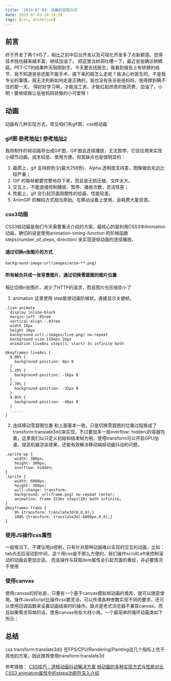 ```yaml
---
title: '2019-07-03: 动画的实现方式'
date: 2019-07-03 10:14:39
tags: [css, animation]
---
```


## 前言
终于开发了两个H5了，相比之前中后台开发以及可视化开发多了点新颖感。觉得技术栈也越来越丰富，继续加油了。
把这里当树洞吐槽一下，最近爸爸确诊肺鳞癌，PET-CT的结果昨天刚刚到手，今天要去找医生，我看到报告上有转移的结节，我不知道爸爸还能不能手术，接下来的路怎么走呢？我决心听医生的，不是我专业的事情，我无法判断如何走是正确的，我也没有告诉爸爸妈妈，我得撑到瞒不住的那一天。
得好好学习啊，才能涨工资，才能扛起昂贵的医药费，加油了，小明！要继续做让爸爸妈妈骄傲的小可爱呀！


## 动画
动画有几种实现方式，常见咱们有gif图，css帧动画

### gif图 [参考地址1](https://juejin.im/post/5c7bd2646fb9a049cb197921) [参考地址2](https://www.zhihu.com/question/24586540)
我将制作的帧动画导出成GIF图，GIF图会连续播放，无法暂停，它往往用来实现小细节动画，成本较低、使用方便。但其缺点也是很明显的：

1. 画质上，gif 支持颜色少(最大256色)、Alpha 透明度支持差，图像锯齿毛边比较严重；
2. GIF 的每帧都要完整地存下来，而且是无损压缩，文件太大。
3. 交互上，不能直接控制播放、暂停、播放次数，灵活性差；
4. 性能上，gif 会引起页面周期性的绘画，性能较差。
5. AnimGIF 的解码方式相当原始。在移动设备上使用，会耗费大量资源。


### css3动画
CSS3帧动画是我们今天需要重点介绍的方案，最核心的是利用CSS3中Animation动画，确切的说是使用animation-timing-function 的阶梯函数 steps(number_of_steps, direction) 来实现逐帧动画的连续播放。

#### 通过切换n张图片的方式

```
background-image:url(images/anim-**.png)
```

#### 所有帧合并成一张背景图片，通过切换雪碧图的图片位置
相比切换n张图片，减少了HTTP的请求，而且图片也压缩变小了
1. animation
这里使用 step能使动画阶梯状。直接显示关键帧。
```
.live-animate
  display inline-block
  margin-left .05rem
  vertical-align -.03rem
  width 16px
  height 16px
  background url(./images/live.png) no-repeat
  background-size 1184px 16px
  animation liveAni steps(1, start) 3s infinite both

@keyframes liveAni {
  0.00% {
    background-position: 0px 0
  }
  1.35% {
    background-position: -16px 0
  }
  2.70% {
    background-position: -32px 0
  }
  4.05% {
    background-position: -48px 0
  }
  ......
}
```

2. 连续移动雪碧图位置
和上面基本一致，只是切换雪碧图的位置过程换成了 transform:translate3d()来实现，不过要加多一层overflow: hidden;的容器包裹，这里我们以只定义初始和结束帧为例，使用transform可以开启GPU加速，提高机器渲染效果，还能有效解决移动端帧动画抖动的问题。 

```
.sprite-wp {
    width: 300px;
    height: 300px;
    overflow: hidden;
}
.sprite {
    width: 6000px;
    height: 300px;
    will-change: transform;
    background: url(frame.png) no-repeat center;
    animation: frame 333ms steps(20) both infinite;
}
@keyframes frame {
	0% {transform: translate3d(0,0,0);}
    100% {transform: translate3d(-6000px,0,0);}
}
```

### 使用JS操作css属性
一般情况下，不建议用js控制，只有针对那种动画难以实现的交互的动画，比如：tab点击后滚动到中间，这个用css是不那么方便的，我们操作scrollLeft来控制滚动的动画会更加合适。
而且操作与获取dom属性会引起页面的重绘，非必要情况不使用

### 使用canvas
使用canvas的好处是，只要有一个基于canvas模拟帧动画的类库，就可以随意使用。操作JavaScript比操作css要灵活，可以传递各种参数实现不同的要求，还可以使用回调函数来设置动画结束时的操作。缺点是老式浏览器不兼容canvas，而且如果需求简单的话，使用canvas有些大材小用。一个最简单的循环动画类如下所示：


## 总结
css transform:translate3d() 在FPS/CPU/Rendering/Painting这几个指标上优于其他的方案，因此推荐使用transform:translate3d


参考链接： 
[CSS技巧：逐帧动画抖动解决方案](https://aotu.io/notes/2017/08/14/fix-sprite-anim/index.html)
[帧动画的多种实现方式与性能对比](https://juejin.im/post/5c7bd2646fb9a049cb197921)
[CSS3 animation属性中的steps功能符深入介绍](https://www.zhangxinxu.com/wordpress/2018/06/css3-animation-steps-step-start-end/)

